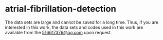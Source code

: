 # atrial-fibrillation-detection
The data sets are large and cannot be saved for a long time. Thus, if you are interested in this work, the data sets and codes used in this work are available from the 516617376@qq.com upon request.
